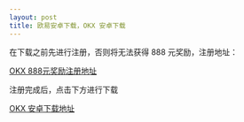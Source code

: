 ```yaml
---
layout: post
title: 欧易安卓下载，OKX 安卓下载
---
```

在下载之前先进行注册，否则将无法获得 888 元奖励，注册地址：

[OKX 888元奖励注册地址](./302.html?target=https://www.cewdpjcuzc.com/join/CNOFF)

注册完成后，点击下方进行下载

[OKX 安卓下载地址](./302.html?target=https://static.vnugkh.cn/upgradeapp/okx-android.apk)